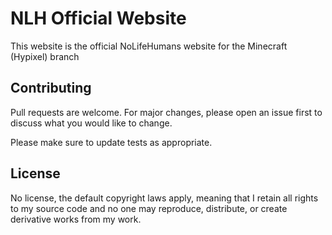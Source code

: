 # NLH Official Website

This website is the official NoLifeHumans website for the Minecraft (Hypixel) branch

## Contributing
Pull requests are welcome. For major changes, please open an issue first to discuss what you would like to change.

Please make sure to update tests as appropriate.

## License
No license, the default copyright laws apply, meaning that I retain all rights to my source code and no one may reproduce, distribute, or create derivative works from my work.